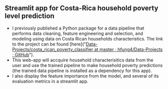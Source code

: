 ## Streamlit app for Costa-Rica household poverty level prediction

- I previously published a Python package for a data pipeline that performs data cleaning, feature engineering and selection, and modeling using data on Costa Rican households characteristics. The link to the project can be found [here]("[Data-Projects/costa_rican_poverty_classifier at master · hfung4/Data-Projects · GitHub](https://github.com/hfung4/Data-Projects/tree/master/costa_rican_poverty_classifier)").
- This web-app will accquire household characterisitics data from the user and use the trained pipeline to make household poverty predictions (the trained data pipeline is installed as a dependency for this app).
- I also display the feature importance from the model, and several of its evaluation metrics in a streamlit app.